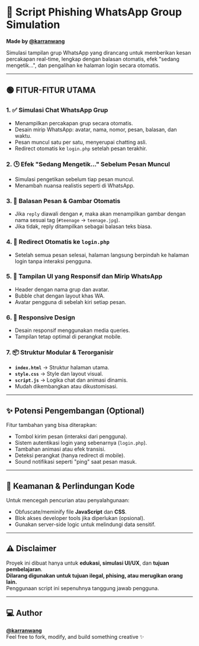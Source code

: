 # 🧿 Script Phishing WhatsApp Group Simulation  
**Made by [@karranwang](https://github.com/karranwang)**  

Simulasi tampilan grup WhatsApp yang dirancang untuk memberikan kesan percakapan real-time, lengkap dengan balasan otomatis, efek "sedang mengetik...", dan pengalihan ke halaman login secara otomatis.  

---

## 🟢 FITUR-FITUR UTAMA

### 1. ✅ Simulasi Chat WhatsApp Grup
- Menampilkan percakapan grup secara otomatis.
- Desain mirip WhatsApp: avatar, nama, nomor, pesan, balasan, dan waktu.
- Pesan muncul satu per satu, menyerupai chatting asli.
- Redirect otomatis ke `login.php` setelah pesan terakhir.

### 2. 🕒 Efek "Sedang Mengetik..." Sebelum Pesan Muncul
- Simulasi pengetikan sebelum tiap pesan muncul.
- Menambah nuansa realistis seperti di WhatsApp.

### 3. 🧠 Balasan Pesan & Gambar Otomatis
- Jika `reply` diawali dengan `#`, maka akan menampilkan gambar dengan nama sesuai tag (`#teenage` → `teenage.jpg`).
- Jika tidak, reply ditampilkan sebagai balasan teks biasa.

### 4. 🔄 Redirect Otomatis ke `login.php`
- Setelah semua pesan selesai, halaman langsung berpindah ke halaman login tanpa interaksi pengguna.

### 5. 🎨 Tampilan UI yang Responsif dan Mirip WhatsApp
- Header dengan nama grup dan avatar.
- Bubble chat dengan layout khas WA.
- Avatar pengguna di sebelah kiri setiap pesan.

### 6. 📱 Responsive Design
- Desain responsif menggunakan media queries.
- Tampilan tetap optimal di perangkat mobile.

### 7. 📦 Struktur Modular & Terorganisir
- **`index.html`** → Struktur halaman utama.
- **`style.css`** → Style dan layout visual.
- **`script.js`** → Logika chat dan animasi dinamis.
- Mudah dikembangkan atau dikustomisasi.

---

## ✨ Potensi Pengembangan (Optional)
Fitur tambahan yang bisa diterapkan:
- Tombol kirim pesan (interaksi dari pengguna).
- Sistem autentikasi login yang sebenarnya (`login.php`).
- Tambahan animasi atau efek transisi.
- Deteksi perangkat (hanya redirect di mobile).
- Sound notifikasi seperti "ping" saat pesan masuk.

---

## 🔐 Keamanan & Perlindungan Kode
Untuk mencegah pencurian atau penyalahgunaan:
- Obfuscate/meminify file **JavaScript** dan **CSS**.
- Blok akses developer tools jika diperlukan (opsional).
- Gunakan server-side logic untuk melindungi data sensitif.

---

## ⚠️ Disclaimer
Proyek ini dibuat hanya untuk **edukasi, simulasi UI/UX**, dan **tujuan pembelajaran**.  
**Dilarang digunakan untuk tujuan ilegal, phising, atau merugikan orang lain.**  
Penggunaan script ini sepenuhnya tanggung jawab pengguna.

---

## 💻 Author
**[@karranwang](https://github.com/karranwang)**  
Feel free to fork, modify, and build something creative ✨
